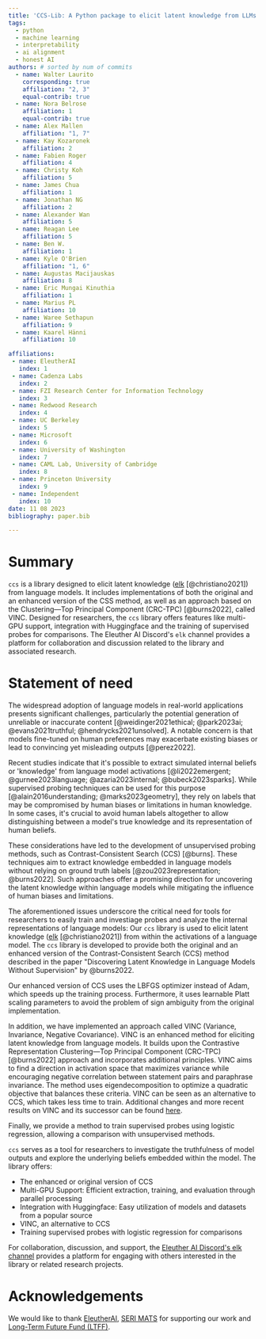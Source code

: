 ```yaml
---
title: 'CCS-Lib: A Python package to elicit latent knowledge from LLMs'
tags:
  - python
  - machine learning
  - interpretability
  - ai alignment
  - honest AI
authors: # sorted by num of commits
  - name: Walter Laurito
    corresponding: true
    affiliation: "2, 3"
    equal-contrib: true
  - name: Nora Belrose
    affiliation: 1 
    equal-contrib: true
  - name: Alex Mallen
    affiliation: "1, 7"
  - name: Kay Kozaronek
    affiliation: 2
  - name: Fabien Roger
    affiliation: 4
  - name: Christy Koh
    affiliation: 5
  - name: James Chua
    affiliation: 1
  - name: Jonathan NG
    affiliation: 2
  - name: Alexander Wan
    affiliation: 5
  - name: Reagan Lee
    affiliation: 5
  - name: Ben W.
    affiliation: 1
  - name: Kyle O'Brien
    affiliation: "1, 6"
  - name: Augustas Macijauskas
    affiliation: 8
  - name: Eric Mungai Kinuthia
    affiliation: 1
  - name: Marius PL
    affiliation: 10
  - name: Waree Sethapun
    affiliation: 9
  - name: Kaarel Hänni
    affiliation: 10

affiliations:
 - name: EleutherAI
   index: 1
 - name: Cadenza Labs
   index: 2
 - name: FZI Research Center for Information Technology
   index: 3
 - name: Redwood Research
   index: 4
 - name: UC Berkeley
   index: 5
 - name: Microsoft
   index: 6
 - name: University of Washington
   index: 7
 - name: CAML Lab, University of Cambridge
   index: 8
 - name: Princeton University
   index: 9
 - name: Independent
   index: 10
date: 11 08 2023
bibliography: paper.bib

---
```


# Summary

`ccs` is a library designed to elicit latent knowledge ([elk](`https://docs.google.com/document/d/1WwsnJQstPq91_Yh-Ch2XRL8H_EpsnjrC1dwZXR37PC8/`) [@christiano2021]) from language models. It includes implementations of both the original and an enhanced version of the CSS method, as well as an approach based on the Clustering—Top Principal Component (CRC-TPC) [@burns2022], called VINC. Designed for researchers, the `ccs` library offers features like multi-GPU support, integration with Huggingface and the training of supervised probes for comparisons. The Eleuther AI Discord's `elk` channel provides a platform for collaboration and discussion related to the library and associated research.

# Statement of need

The widespread adoption of language models in real-world applications presents significant challenges, particularly the potential generation of unreliable or inaccurate content [@weidinger2021ethical; @park2023ai; @evans2021truthful; @hendrycks2021unsolved]. A notable concern is that models fine-tuned on human preferences may exacerbate existing biases or lead to convincing yet misleading outputs [@perez2022].

Recent studies indicate that it's possible to extract simulated internal beliefs or 'knowledge' from language model activations [@li2022emergent; @gurnee2023language; @azaria2023internal; @bubeck2023sparks]. While supervised probing techniques can be used for this purpose [@alain2016understanding; @marks2023geometry], they rely on labels that may be compromised by human biases or limitations in human knowledge. In some cases, it's crucial to avoid human labels altogether to allow distinguishing between a model's true knowledge and its representation of human beliefs.

These considerations have led to the development of unsupervised probing methods, such as Contrast-Consistent Search (CCS) [@burns]. These techniques aim to extract knowledge embedded in language models without relying on ground truth labels [@zou2023representation; @burns2022]. Such approaches offer a promising direction for uncovering the latent knowledge within language models while mitigating the influence of human biases and limitations.

The aforementioned issues underscore the critical need for tools for researchers to easily train and investiage probes and analyze the internal representations of language models: Our `ccs` library is used to elicit latent knowledge ([elk](`https://docs.google.com/document/d/1WwsnJQstPq91_Yh-Ch2XRL8H_EpsnjrC1dwZXR37PC8/`) [@christiano2021]) from within the activations of a language model. The `ccs` library is developed to provide both the original and an enhanced version of the Contrast-Consistent Search (CCS) method described in the paper "Discovering Latent Knowledge in Language Models Without Supervision" by @burns2022.

Our enhanced version of CCS uses the LBFGS optimizer instead of Adam, which speeds up the training process. Furthermore, it uses learnable Platt scaling parameters to avoid the problem of sign ambiguity from the original implementation.

In addition, we have implemented an approach called VINC (Variance, Invariance, Negative Covariance). VINC is an enhanced method for eliciting latent knowledge from language models. It builds upon the Contrastive Representation Clustering—Top Principal Component (CRC-TPC) [@burns2022] approach and incorporates additional principles. VINC aims to find a direction in activation space that maximizes variance while encouraging negative correlation between statement pairs and paraphrase invariance. The method uses eigendecomposition to optimize a quadratic objective that balances these criteria. VINC can be seen as an alternative to CCS, which takes less time to train. Additional changes and more recent results on VINC and its successor can be found [here](https://blog.eleuther.ai/vincs/).

Finally, we provide a method to train supervised probes using logistic regression, allowing a comparison with unsupervised methods.

`ccs` serves as a tool for researchers to investigate the truthfulness of model outputs and explore the underlying beliefs embedded within the model. The library offers:

- The enhanced or original version of CCS
- Multi-GPU Support: Efficient extraction, training, and evaluation through parallel processing
- Integration with Huggingface: Easy utilization of models and datasets from a popular source
- VINC, an alternative to CCS
- Training supervised probes with logistic regression for comparisons

For collaboration, discussion, and support, the [Eleuther AI Discord's elk channel](https://discord.com/channels/729741769192767510/1070194752785489991) provides a platform for engaging with others interested in the library or related research projects.

# Acknowledgements
We would like to thank [EleutherAI](https://www.eleuther.ai/), [SERI MATS](https://www.serimats.org/) for supporting our work and [Long-Term Future Fund (LTFF)](https://funds.effectivealtruism.org/funds/far-future).
